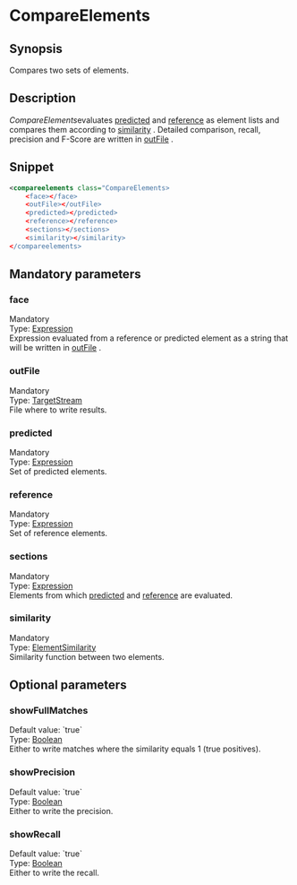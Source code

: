 <h1 class="module">CompareElements</h1>

## Synopsis

Compares two sets of elements.

## Description

*CompareElements*evaluates <a href="#predicted" class="param">predicted</a> and <a href="#reference" class="param">reference</a> as element lists and compares them according to <a href="#similarity" class="param">similarity</a> . Detailed comparison, recall, precision and F-Score are written in <a href="#outFile" class="param">outFile</a> .

## Snippet



```xml
<compareelements class="CompareElements>
    <face></face>
    <outFile></outFile>
    <predicted></predicted>
    <reference></reference>
    <sections></sections>
    <similarity></similarity>
</compareelements>
```

## Mandatory parameters

<h3 id="face" class="param">face</h3>

<div class="param-level param-level-mandatory">Mandatory
</div>
<div class="param-type">Type: <a href="../converter/fr.inra.maiage.bibliome.alvisnlp.core.corpus.expressions.Expression" class="converter">Expression</a>
</div>
Expression evaluated from a reference or predicted element as a string that will be written in <a href="#outFile" class="param">outFile</a> .

<h3 id="outFile" class="param">outFile</h3>

<div class="param-level param-level-mandatory">Mandatory
</div>
<div class="param-type">Type: <a href="../converter/fr.inra.maiage.bibliome.util.streams.TargetStream" class="converter">TargetStream</a>
</div>
File where to write results.

<h3 id="predicted" class="param">predicted</h3>

<div class="param-level param-level-mandatory">Mandatory
</div>
<div class="param-type">Type: <a href="../converter/fr.inra.maiage.bibliome.alvisnlp.core.corpus.expressions.Expression" class="converter">Expression</a>
</div>
Set of predicted elements.

<h3 id="reference" class="param">reference</h3>

<div class="param-level param-level-mandatory">Mandatory
</div>
<div class="param-type">Type: <a href="../converter/fr.inra.maiage.bibliome.alvisnlp.core.corpus.expressions.Expression" class="converter">Expression</a>
</div>
Set of reference elements.

<h3 id="sections" class="param">sections</h3>

<div class="param-level param-level-mandatory">Mandatory
</div>
<div class="param-type">Type: <a href="../converter/fr.inra.maiage.bibliome.alvisnlp.core.corpus.expressions.Expression" class="converter">Expression</a>
</div>
Elements from which <a href="#predicted" class="param">predicted</a> and <a href="#reference" class="param">reference</a> are evaluated.

<h3 id="similarity" class="param">similarity</h3>

<div class="param-level param-level-mandatory">Mandatory
</div>
<div class="param-type">Type: <a href="../converter/fr.inra.maiage.bibliome.alvisnlp.bibliomefactory.modules.compare.ElementSimilarity" class="converter">ElementSimilarity</a>
</div>
Similarity function between two elements.

## Optional parameters

<h3 id="showFullMatches" class="param">showFullMatches</h3>

<div class="param-level param-level-default-value">Default value: `true`
</div>
<div class="param-type">Type: <a href="../converter/java.lang.Boolean" class="converter">Boolean</a>
</div>
Either to write matches where the similarity equals 1 (true positives).

<h3 id="showPrecision" class="param">showPrecision</h3>

<div class="param-level param-level-default-value">Default value: `true`
</div>
<div class="param-type">Type: <a href="../converter/java.lang.Boolean" class="converter">Boolean</a>
</div>
Either to write the precision.

<h3 id="showRecall" class="param">showRecall</h3>

<div class="param-level param-level-default-value">Default value: `true`
</div>
<div class="param-type">Type: <a href="../converter/java.lang.Boolean" class="converter">Boolean</a>
</div>
Either to write the recall.

